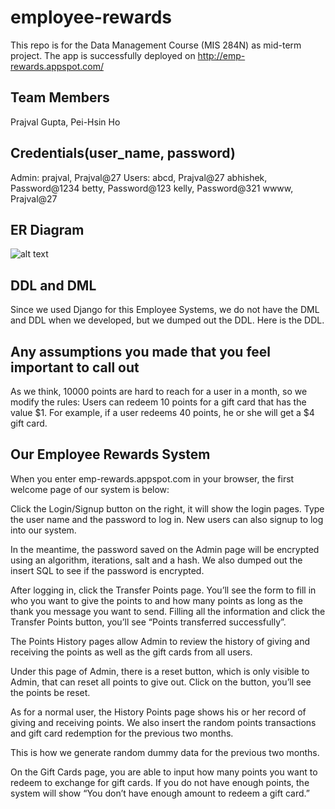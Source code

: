 # employee-rewards
This repo is for the Data Management Course (MIS 284N) as mid-term project. The app is successfully deployed on http://emp-rewards.appspot.com/

## Team Members
Prajval Gupta, Pei-Hsin Ho

## Credentials(user_name, password)
Admin: prajval, Prajval@27
Users: abcd, Prajval@27
       abhishek, Password@1234
       betty, Password@123
       kelly, Password@321
       wwww, Prajval@27


## ER Diagram
![alt text](/Users/peihsinho/Desktop/DataManagement/employee-rewards/ERdiagram.png)


## DDL and DML
Since we used Django for this Employee Systems, we do not have the DML and DDL when we developed, but we dumped out the DDL. Here is the DDL.


## Any assumptions you made that you feel important to call out
As we think, 10000 points are hard to reach for a user in a month, so we modify the rules: Users can redeem 10 points for a gift card that has the value $1. For example, if a user redeems 40 points, he or she will get a $4 gift card.


## Our Employee Rewards System
When you enter ​emp-rewards.appspot.com​ in your browser, the first welcome page of our system is below:




Click the Login/Signup button on the right, it will show the login pages. Type the user name and the password to log in. New users can also signup to log into our system.



In the meantime, the password saved on the Admin page will be encrypted using an algorithm, iterations, salt and a hash. We also dumped out the insert SQL to see if the password is encrypted.


After logging in, click the Transfer Points page. You’ll see the form to fill in who you want to give the points to and how many points as long as the thank you message you want to send. Filling all the information and click the Transfer Points button, you’ll see “Points transferred successfully”.


The Points History pages allow Admin to review the history of giving and receiving the points as well as the gift cards from all users.



Under this page of Admin, there is a reset button, which is only visible to Admin, that can reset all points to give out. Click on the button, you’ll see the points be reset.



As for a normal user, the History Points page shows his or her record of giving and receiving points. We also insert the random points transactions and gift card redemption for the previous two months.


This is how we generate random dummy data for the previous two months.


On the Gift Cards page, you are able to input how many points you want to redeem to exchange for gift cards. If you do not have enough points, the system will show “You don’t have enough amount to redeem a gift card.”

